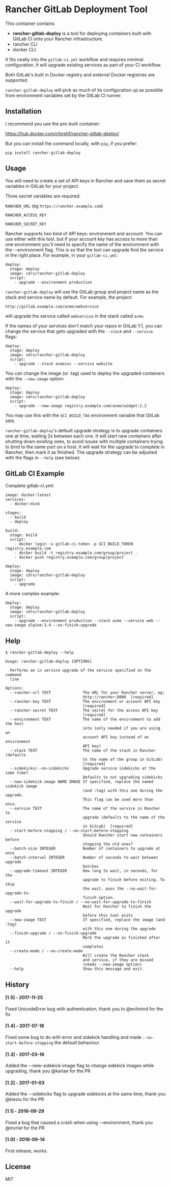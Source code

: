 # Rancher GitLab Deployment Tool

This container contains

* **rancher-gitlab-deploy** is a tool for deploying containers built with GitLab CI onto your Rancher infrastructure.
* rancher CLI
* docker CLI

It fits neatly into the `gitlab-ci.yml` workflow and requires minimal configuration. It will upgrade existing services as part of your CI workflow.

Both GitLab's built in Docker registry and external Docker registries are supported.

`rancher-gitlab-deploy` will pick as much of its configuration up as possible from environment variables set by the GitLab CI runner.


## Installation

I recommend you use the pre-built container:

https://hub.docker.com/r/bretif/rancher-gitlab-deploy/

But you can install the command locally, with `pip`, if you prefer:

```
pip install rancher-gitlab-deploy
```

## Usage

You will need to create a set of API keys in Rancher and save them as secret variables in GitLab for your project.

Three secret variables are required:

`RANCHER_URL` (eg `https://rancher.example.com`)

`RANCHER_ACCESS_KEY`

`RANCHER_SECRET_KEY`

Rancher supports two kind of API keys: environment and account. You can use either with this tool, but if your account key has access to more than one environment you'll need to specify the name of the environment with the --environment flag. This is so that the tool can upgrade find the service in the right place. For example, in your `gitlab-ci.yml`:

```
deploy:
  stage: deploy
  image: cdrx/rancher-gitlab-deploy
  script:
    - upgrade --environment production
```

`rancher-gitlab-deploy` will use the GitLab group and project name as the stack and service name by default. For example, the project:

`http://gitlab.example.com/acme/webservice`

will upgrade the service called `webservice` in the stack called `acme`.

If the names of your services don't match your repos in GitLab 1:1, you can change the service that gets upgraded with the `--stack` and `--service` flags:

```
deploy:
  stage: deploy
  image: cdrx/rancher-gitlab-deploy
  script:
    - upgrade --stack acmeinc --service website
```

You can change the image (or :tag) used to deploy the upgraded containers with the `--new-image` option:

```
deploy:
  stage: deploy
  image: cdrx/rancher-gitlab-deploy
  script:
    - upgrade --new-image registry.example.com/acme/widget:1.2
```

You may use this with the `$CI_BUILD_TAG` environment variable that GitLab sets.

`rancher-gitlab-deploy`'s default upgrade strategy is to upgrade containers one at time, waiting 2s between each one. It will start new containers after shutting down existing ones, to avoid issues with multiple containers trying to bind to the same port on a host. It will wait for the upgrade to complete in Rancher, then mark it as finished. The upgrade strategy can be adjusted with the flags in `--help` (see below).

## GitLab CI Example

Complete gitlab-ci.yml:

```
image: docker:latest
services:
  - docker:dind

stages:
  - build
  - deploy

build:
  stage: build
  script:
    - docker login -u gitlab-ci-token -p $CI_BUILD_TOKEN registry.example.com
    - docker build -t registry.example.com/group/project .
    - docker push registry.example.com/group/project

deploy:
  stage: deploy
  image: cdrx/rancher-gitlab-deploy
  script:
    - upgrade
```

A more complex example:

```
deploy:
  stage: deploy
  image: cdrx/rancher-gitlab-deploy
  script:
    - upgrade --environment production --stack acme --service web --new-image alpine:3.4 --no-finish-upgrade
```

## Help

```
$ rancher-gitlab-deploy --help

Usage: rancher-gitlab-deploy [OPTIONS]

  Performs an in service upgrade of the service specified on the command
  line

Options:
  --rancher-url TEXT              The URL for your Rancher server, eg:
                                  http://rancher:8000  [required]
  --rancher-key TEXT              The environment or account API key
                                  [required]
  --rancher-secret TEXT           The secret for the access API key
                                  [required]
  --environment TEXT              The name of the environment to add the host
                                  into (only needed if you are using an
                                  account API key instead of an environment
                                  API key)
  --stack TEXT                    The name of the stack in Rancher (defaults
                                  to the name of the group in GitLab)
                                  [required]
  --sidekicks/--no-sidekicks      Upgrade service sidekicks at the same time?
                                  Defaults to not upgrading sidekicks
  --new-sidekick-image NAME IMAGE If specified, replace the named sidekick image
                                  (and :tag) with this one during the upgrade.
                                  This flag can be used more than once.
  --service TEXT                  The name of the service in Rancher to
                                  upgrade (defaults to the name of the service
                                  in GitLab)  [required]
  --start-before-stopping / --no-start-before-stopping
                                  Should Rancher start new containers before
                                  stopping the old ones?
  --batch-size INTEGER            Number of containers to upgrade at once
  --batch-interval INTEGER        Number of seconds to wait between upgrade
                                  batches
  --upgrade-timeout INTEGER       How long to wait, in seconds, for the
                                  upgrade to finish before exiting. To skip
                                  the wait, pass the --no-wait-for-upgrade-to-
                                  finish option.
  --wait-for-upgrade-to-finish / --no-wait-for-upgrade-to-finish
                                  Wait for Rancher to finish the upgrade
                                  before this tool exits
  --new-image TEXT                If specified, replace the image (and :tag)
                                  with this one during the upgrade
  --finish-upgrade / --no-finish-upgrade
                                  Mark the upgrade as finished after it
                                  completes
  --create-mode / --no-create-mode
                                  Will create the Rancher stack
                                  and service, if they are missed
                                  (needs --new-image option)
  --help                          Show this message and exit.

```

## History

#### [1.5] - 2017-11-25
Fixed UnicodeError bug with authentication, thank you to @evilmind for the fix

#### [1.4] - 2017-07-18
Fixed some bug to do with error and sidekick handling and made `--no-start-before-stopping` the default behaviour

#### [1.3] - 2017-03-16
Added the --new-sidekick-image flag to change sidekick images while upgrading, thank you @kariae for the PR

#### [1.2] - 2017-01-03
Added the --sidekicks flag to upgrade sidekicks at the same time, thank you @kiesiu for the PR

#### [1.1] - 2016-09-29
Fixed a bug that caused a crash when using --environment, thank you @mvriel for the PR

#### [1.0] - 2016-09-14
First release, works.

## License

MIT
